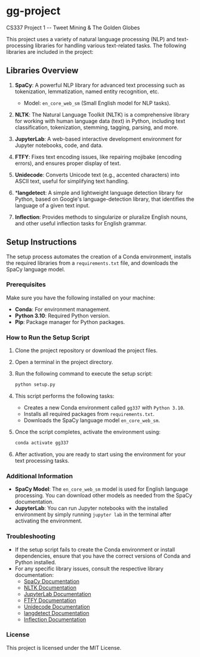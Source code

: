 # gg-project
 
CS337 Project 1 -- Tweet Mining & The Golden Globes 

This project uses a variety of natural language processing (NLP) and text-processing libraries for handling various text-related tasks. The following libraries are included in the project:

## Libraries Overview

1. **SpaCy**: A powerful NLP library for advanced text processing such as tokenization, lemmatization, named entity recognition, etc.
    - Model: `en_core_web_sm` (Small English model for NLP tasks).
   
2. **NLTK**: The Natural Language Toolkit (NLTK) is a comprehensive library for working with human language data (text) in Python, including text classification, tokenization, stemming, tagging, parsing, and more.

3. **JupyterLab**: A web-based interactive development environment for Jupyter notebooks, code, and data.

4. **FTFY**: Fixes text encoding issues, like repairing mojibake (encoding errors), and ensures proper display of text.

5. **Unidecode**: Converts Unicode text (e.g., accented characters) into ASCII text, useful for simplifying text handling.

6. ***langdetect**: A simple and lightweight language detection library for Python, based on Google's language-detection library, that identifies the language of a given text input.

7. **Inflection**: Provides methods to singularize or pluralize English nouns, and other useful inflection tasks for English grammar.

## Setup Instructions

The setup process automates the creation of a Conda environment, installs the required libraries from a `requirements.txt` file, and downloads the SpaCy language model.

### Prerequisites

Make sure you have the following installed on your machine:

- **Conda**: For environment management.
- **Python 3.10**: Required Python version.
- **Pip**: Package manager for Python packages.

### How to Run the Setup Script

1. Clone the project repository or download the project files.
2. Open a terminal in the project directory.

3. Run the following command to execute the setup script:

   ```bash
   python setup.py
   ```
4. This script performs the following tasks:
    - Creates a new Conda environment called `gg337` with `Python 3.10`.
    - Installs all required packages from `requirements.txt`.
    - Downloads the SpaCy language model `en_core_web_sm`.
5. Once the script completes, activate the environment using:

   ```bash
   conda activate gg337
   ```
6. After activation, you are ready to start using the environment for your text processing tasks.

### Additional Information

- **SpaCy Model**: The `en_core_web_sm` model is used for English language processing. You can download other models as needed from the SpaCy documentation.
- **JupyterLab**: You can run Jupyter notebooks with the installed environment by simply running `jupyter lab` in the terminal after activating the environment.

### Troubleshooting

- If the setup script fails to create the Conda environment or install dependencies, ensure that you have the correct versions of Conda and Python installed.
- For any specific library issues, consult the respective library documentation:
    - [SpaCy Documentation](https://spacy.io/usage)
    - [NLTK Documentation](https://www.nltk.org/)
    - [JupyterLab Documentation](https://jupyter.org/)
    - [FTFY Documentation](https://ftfy.readthedocs.io/en/latest/)
    - [Unidecode Documentation](https://pypi.org/project/Unidecode/)
    - [langdetect Documentation](https://pypi.org/project/langdetect/)
    - [Inflection Documentation](https://pypi.org/project/inflection/)

### License

This project is licensed under the MIT License.



